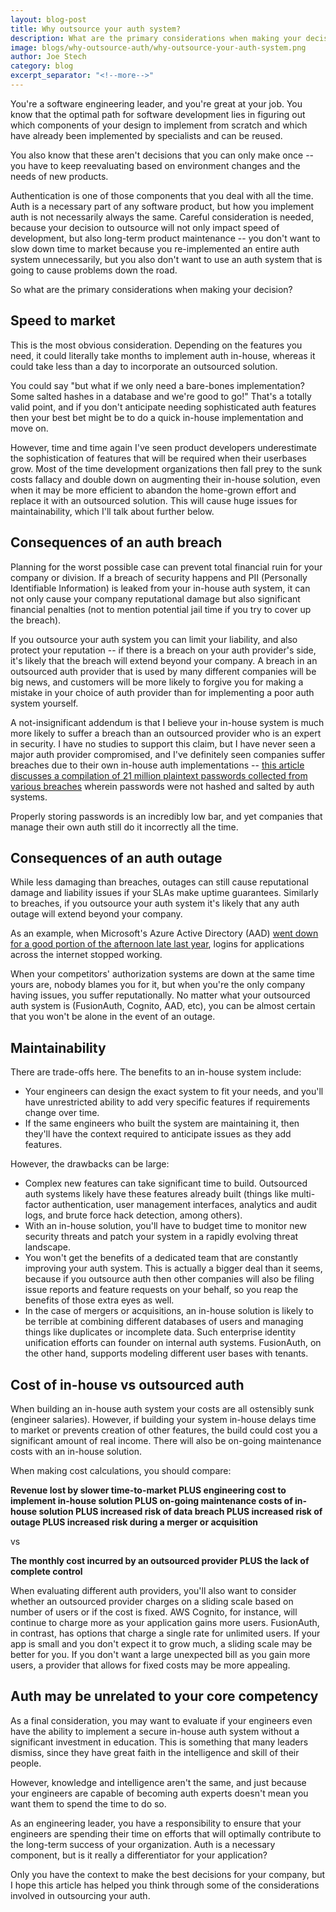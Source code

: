 ```yaml
---
layout: blog-post
title: Why outsource your auth system?
description: What are the primary considerations when making your decision about whether to outsource your user management, authorization, and authentication system?
image: blogs/why-outsource-auth/why-outsource-your-auth-system.png
author: Joe Stech
category: blog
excerpt_separator: "<!--more-->"
---
```


You're a software engineering leader, and you're great at your job. You know that the optimal path for software development lies in figuring out which components of your design to implement from scratch and which have already been implemented by specialists and can be reused. 

<!--more-->

You also know that these aren't decisions that you can only make once -- you have to keep reevaluating based on environment changes and the needs of new products.

Authentication is one of those components that you deal with all the time. Auth is a necessary part of any software product, but how you implement auth is not necessarily always the same. Careful consideration is needed, because your decision to outsource will not only impact speed of development, but also long-term product maintenance -- you don't want to slow down time to market because you re-implemented an entire auth system unnecessarily, but you also don't want to use an auth system that is going to cause problems down the road. 

So what are the primary considerations when making your decision?

## Speed to market

This is the most obvious consideration. Depending on the features you need, it could literally take months to implement auth in-house, whereas it could take less than a day to incorporate an outsourced solution. 

You could say "but what if we only need a bare-bones implementation? Some salted hashes in a database and we're good to go!" That's a totally valid point, and if you don't anticipate needing sophisticated auth features then your best bet might be to do a quick in-house implementation and move on. 

However, time and time again I've seen product developers underestimate the sophistication of features that will be required when their userbases grow. Most of the time development organizations then fall prey to the sunk costs fallacy and double down on augmenting their in-house solution, even when it may be more efficient to abandon the home-grown effort and replace it with an outsourced solution. This will cause huge issues for maintainability, which I'll talk about further below.

## Consequences of an auth breach

Planning for the worst possible case can prevent total financial ruin for your company or division. If a breach of security happens and PII (Personally Identifiable Information) is leaked from your in-house auth system, it can not only cause your company reputational damage but also significant financial penalties (not to mention potential jail time if you try to cover up the breach).

If you outsource your auth system you can limit your liability, and also protect your reputation -- if there is a breach on your auth provider's side, it's likely that the breach will extend beyond your company. A breach in an outsourced auth provider that is used by many different companies will be big news, and customers will be more likely to forgive you for making a mistake in your choice of auth provider than for implementing a poor auth system yourself.

A not-insignificant addendum is that I believe your in-house system is much more likely to suffer a breach than an outsourced provider who is an expert in security. I have no studies to support this claim, but I have never seen a major auth provider compromised, and I've definitely seen companies suffer breaches due to their own in-house auth implementations -- [this article discusses a compilation of 21 million plaintext passwords collected from various breaches](https://arstechnica.com/information-technology/2019/01/hacked-and-dumped-online-773-million-records-with-plaintext-passwords/) wherein passwords were not hashed and salted by auth systems. 

Properly storing passwords is an incredibly low bar, and yet companies that manage their own auth still do it incorrectly all the time.

## Consequences of an auth outage

While less damaging than breaches, outages can still cause reputational damage and liability issues if your SLAs make uptime guarantees. Similarly to breaches, if you outsource your auth system it's likely that any auth outage will extend beyond your company. 

As an example, when Microsoft's Azure Active Directory (AAD) [went down for a good portion of the afternoon late last year](https://www.zdnet.com/article/microsofts-azure-ad-authentication-outage-what-went-wrong/), logins for applications across the internet stopped working. 

When your competitors' authorization systems are down at the same time yours are, nobody blames you for it, but when you're the only company having issues, you suffer reputationally. No matter what your outsourced auth system is (FusionAuth, Cognito, AAD, etc), you can be almost certain that you won't be alone in the event of an outage.

## Maintainability

There are trade-offs here. The benefits to an in-house system include:

* Your engineers can design the exact system to fit your needs, and you'll have unrestricted ability to add very specific features if requirements change over time.
* If the same engineers who built the system are maintaining it, then they'll have the context required to anticipate issues as they add features.

However, the drawbacks can be large:

* Complex new features can take significant time to build. Outsourced auth systems likely have these features already built (things like multi-factor authentication, user management interfaces, analytics and audit logs, and brute force hack detection, among others).
* With an in-house solution, you'll have to budget time to monitor new security threats and patch your system in a rapidly evolving threat landscape.
* You won't get the benefits of a dedicated team that are constantly improving your auth system. This is actually a bigger deal than it seems, because if you outsource auth then other companies will also be filing issue reports and feature requests on your behalf, so you reap the benefits of those extra eyes as well.
* In the case of mergers or acquisitions, an in-house solution is likely to be terrible at combining different databases of users and managing things like duplicates or incomplete data. Such enterprise identity unification efforts can founder on internal auth systems. FusionAuth, on the other hand, supports modeling different user bases with tenants. 

## Cost of in-house vs outsourced auth

When building an in-house auth system your costs are all ostensibly sunk (engineer salaries). However, if building your system in-house delays time to market or prevents creation of other features, the build could cost you a significant amount of real income. There will also be on-going maintenance costs with an in-house solution. 

When making cost calculations, you should compare:

**Revenue lost by slower time-to-market PLUS engineering cost to implement in-house solution PLUS on-going maintenance costs of in-house solution PLUS increased risk of data breach PLUS increased risk of outage PLUS increased risk during a merger or acquisition**

vs 

**The monthly cost incurred by an outsourced provider PLUS the lack of complete control**

When evaluating different auth providers, you'll also want to consider whether an outsourced provider charges on a sliding scale based on number of users or if the cost is fixed. AWS Cognito, for instance, will continue to charge more as your application gains more users. FusionAuth, in contrast, has options that charge a single rate for unlimited users. If your app is small and you don't expect it to grow much, a sliding scale may be better for you. If you don't want a large unexpected bill as you gain more users, a provider that allows for fixed costs may be more appealing.

## Auth may be unrelated to your core competency

As a final consideration, you may want to evaluate if your engineers even have the ability to implement a secure in-house auth system without a significant investment in education. This is something that many leaders dismiss, since they have great faith in the intelligence and skill of their people. 

However, knowledge and intelligence aren't the same, and just because your engineers are capable of becoming auth experts doesn't mean you want them to spend the time to do so. 

As an engineering leader, you have a responsibility to ensure that your engineers are spending their time on efforts that will optimally contribute to the long-term success of your organization. Auth is a necessary component, but is it really a differentiator for your application?

Only you have the context to make the best decisions for your company, but I hope this article has helped you think through some of the considerations involved in outsourcing your auth.

